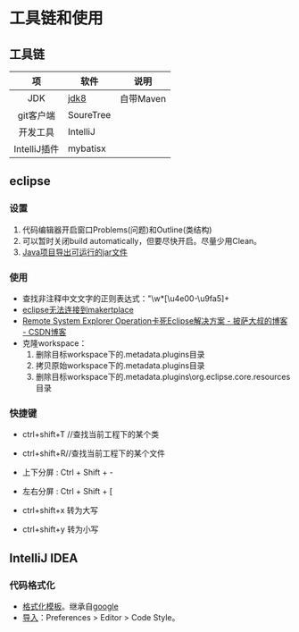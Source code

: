 # 工具链和使用
## 工具链
| 项 | 软件 | 说明 |
| :-: | - | - |
| JDK | [jdk8](https://www.oracle.com/java/technologies/javase/javase-jdk8-downloads.html) | 自带Maven |
| git客户端 | SoureTree |  |
| 开发工具 | IntelliJ |  |
| IntelliJ插件 | mybatisx |  |

## eclipse
### 设置
1. 代码编辑器开启窗口Problems(问题)和Outline(类结构)
1. 可以暂时关闭build automatically，但要尽快开启。尽量少用Clean。
1. [Java项目导出可运行的jar文件](https://blog.csdn.net/mahoking/article/details/42871937)

### 使用
* 查找非注释中文文字的正则表达式："\w*[\u4e00-\u9fa5]+
* [eclipse无法连接到makertplace](https://blog.csdn.net/u010177899/article/details/68061624)
* [Remote System Explorer Operation卡死Eclipse解决方案 - 披萨大叔的博客 - CSDN博客](https://blog.csdn.net/qq_27258799/article/details/51682930)
* 克隆workspace：
  1. 删除目标workspace下的.metadata\.plugins目录
  1. 拷贝原始workspace下的.metadata\.plugins目录
  1. 删除目标workspace下的.metadata\.plugins\org.eclipse.core.resources目录

### 快捷键
* ctrl+shift+T //查找当前工程下的某个类
* ctrl+shift+R//查找当前工程下的某个文件

* 上下分屏 : Ctrl + Shift + -
* 左右分屏 : Ctrl + Shift + [

* ctrl+shift+x   转为大写
* ctrl+shift+y   转为小写

## IntelliJ IDEA
### 代码格式化
* [格式化模板](./s/longquan.format.xml)。继承自[google](https://github.com/google/styleguide/blob/gh-pages/intellij-java-google-style.xml)
* [导入](https://blog.csdn.net/whgyxy/article/details/88747178)：Preferences > Editor > Code Style。

